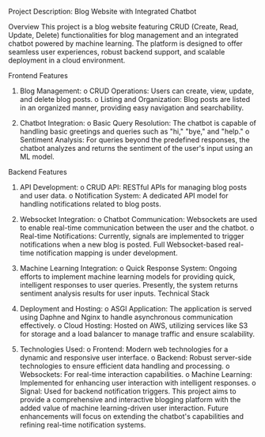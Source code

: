 Project Description: Blog Website with Integrated Chatbot

Overview
This project is a blog website featuring CRUD (Create, Read, Update, Delete) functionalities for blog management and an integrated chatbot powered by machine learning. The platform is designed to offer seamless user experiences, robust backend support, and scalable deployment in a cloud environment.

Frontend Features
1.	Blog Management:
o	CRUD Operations: Users can create, view, update, and delete blog posts.
o	Listing and Organization: Blog posts are listed in an organized manner, providing easy navigation and searchability.

2.	Chatbot Integration:
o	Basic Query Resolution: The chatbot is capable of handling basic greetings and queries such as "hi," "bye," and "help."
o	Sentiment Analysis: For queries beyond the predefined responses, the chatbot analyzes and returns the sentiment of the user's input using an ML model.

Backend Features
1.	API Development:
o	CRUD API: RESTful APIs for managing blog posts and user data.
o	Notification System: A dedicated API model for handling notifications related to blog posts.

2.	Websocket Integration:
o	Chatbot Communication: Websockets are used to enable real-time communication between the user and the chatbot.
o	Real-time Notifications: Currently, signals are implemented to trigger notifications when a new blog is posted. Full Websocket-based real-time notification mapping is under development.

3.	Machine Learning Integration:
o	Quick Response System: Ongoing efforts to implement machine learning models for providing quick, intelligent responses to user queries. Presently, the system returns sentiment analysis results for user inputs.
Technical Stack

1.	Deployment and Hosting:
o	ASGI Application: The application is served using Daphne and Nginx to handle asynchronous communication effectively.
o	Cloud Hosting: Hosted on AWS, utilizing services like S3 for storage and a load balancer to manage traffic and ensure scalability.
2.	Technologies Used:
o	Frontend: Modern web technologies for a dynamic and responsive user interface.
o	Backend: Robust server-side technologies to ensure efficient data handling and processing.
o	Websockets: For real-time interaction capabilities.
o	Machine Learning: Implemented for enhancing user interaction with intelligent responses.
o	Signal: Used for backend notification triggers.
This project aims to provide a comprehensive and interactive blogging platform with the added value of machine learning-driven user interaction. Future enhancements will focus on extending the chatbot's capabilities and refining real-time notification systems.
